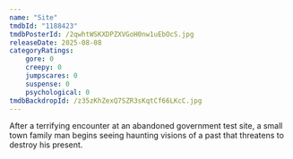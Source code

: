 ```yaml
---
name: "Site"
tmdbId: "1188423"
tmdbPosterId: /2qwhtWSKXDPZXVGoH0nw1uEbOcS.jpg
releaseDate: 2025-08-08
categoryRatings:
    gore: 0
    creepy: 0
    jumpscares: 0
    suspense: 0
    psychological: 0
tmdbBackdropId: /z35zKhZexQ7SZR3sKqtCf66LKcC.jpg
---
```

After a terrifying encounter at an abandoned government test site, a small town family man begins seeing haunting visions of a past that threatens to destroy his present.
